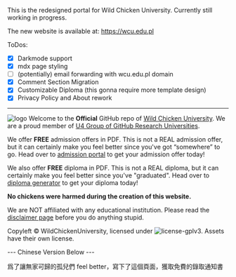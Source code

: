 This is the redesigned portal for Wild Chicken University. Currently still working in progress.

The new website is available at: https://wcu.edu.pl

ToDos:

- [x] Darkmode support
- [x] mdx page styling
- [ ] (potentially) email forwarding with wcu.edu.pl domain
- [x] Comment Section Migration
- [x] Customizable Diploma (this gonna require more template design)
- [x] Privacy Policy and About rework

---

![logo](https://wcu.edu.pl/Wild_Chicken.svg) Welcome to the **Official** GitHub repo of [Wild Chicken University](https://wcu.edu.pl). We are a proud member of [U4 Group of GitHub Research Universities](https://github.com/U4Group).

We offer **FREE** admission offers in PDF. This is not a REAL admission offer, but it can certainly make you feel better since you've got “somewhere” to go. Head over to [admission portal](https://admission.wcu.edu.pl) to get your admission offer today!

We also offer **FREE** diploma in PDF. This is not a REAL diploma, but it can certainly make you feel better since you've "graduated". Head over to [diploma generator](https://wcu.edu.pl/diploma) to get your diploma today!

**No chickens were harmed during the creation of this website.**

We are NOT affiliated with any educational institution. Please read the [disclaimer page](https://wcu.edu.pl/pages/disclaimer) before you do anything stupid.

Copyleft © WildChickenUniversity, licensed under ![license-gplv3](https://img.shields.io/badge/license-GPLv3-blue). Assets have their own license.

--- Chinese Version Below ---

爲了讓無家可歸的孤兒們 feel better，寫下了這個頁面，獲取免費的錄取通知書
